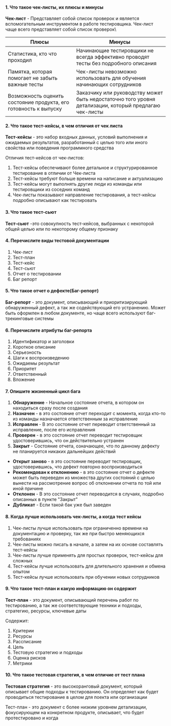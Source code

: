 #### 1. Что такое чек-листы, их плюсы и минусы
**Чек-лист** - Представляет собой список проверок и является вспомогательным инструментом в работе тестировщика. Чек-лист чаще всего представляет собой список проверок\


| Плюсы                                                            | Минусы                                                                                                 |
| ---------------------------------------------------------------- | ------------------------------------------------------------------------------------------------------ |
| Статистика, кто что проходил                                     | Начинающие тестировщики не всегда эффективно проводят тесты без подробного описания                    |
| Памятка, которая помогает не забыть важные тесты                 | Чек-листы невозможно использовать для обучения начинающих сотрудников                                  |
| Возможность оценить состояние продукта, его готовность к выпуску | Заказчику или руководству может быть недостаточно того уровня детализации, который предлагаю чек-листы |

#### 2. Что такое тест-кейсы, в чем отличия от чек листа
**Тест-кейсы** - это набор входных данных, условий выполнения и ожидаемых результатов, разработанный с целью того или иного свойства или поведения программного средства

Отличия тест-кейсов от чек-листов:
1. Тест-кейсы обеспечивают более детальное и структурированное тестирование в отличии от Чек-листа
2. Тест-кейсы требуют больше времени на написание и актуализацию
3. Тест-кейсы  могут выполнять другие люди из команды или тестировщики из соседних команд
4. Чек-листы показывают направление тестирования, а тест-кейсы подробно описывают как тестировать

#### 3. Что такое тест-сьют
**Тест-сьют** -это совокупность тест-кейсов, выбранных с некоторой общей целью или по некоторому общему признаку 

#### 4. Перечислите виды тестовой документации
1. Чек-лист
2. Тест-план
3. Тест-кейс
4. Тест-сьют
5. Отчет о тестировании
6. Баг репорт

#### 5. Что такое отчет о дефекте(Баг-репорт)
**Баг-репорт** - это документ, описывающий и приоритизирующий обнаруженный дефект, а так же содействующий его устранению. Может быть оформлен в любом документе, но чаще всего используют баг-трекинговые системы

#### 6. Перечислите атрибуты баг-репорта
1. Идентификатор и заголовки
2. Короткое описание 
3. Серьезность
4. Шаги к воспроизведению 
5. Ожидаемы результат
6. Приоритет
7. Ответственный
8. Вложение

#### 7. Опишите жизненный цикл бага 
1. **Обнаружение** - Начальное состояние отчета, в котором он находиться сразу после создания
2. **Назначен** - в это состояние отчет переходит с момента, когда кто-то из команды назначается ответственным за исправление 
3. **Исправлен** - В это состояние отчет переводит ответственный за исправление, после его исправления
4. **Проверен** - в это состояние отчет переводит тестировщик удостоверившись, что он действительно устранен
5. **Закрыт** - Состояние отчета, означающее, что по данному дефекту не планируется никаких дальнейших действий

- **Открыт заново** - в это состояние переводит тестировщик, удостоверившись, что дефект повторно воспроизводиться 
- **Рекомендован к отклонению** - в это состояние отчет о дефекте может быть переведен из множества других состояний с целью вынести на рассмотрение вопрос об отклонении отчета по той или иной причине
- **Отклонен** - В это состояние отчет переводится в случаях, подробно описанных в пункте "Закрыт"
- **Дубликат** - Если такой бак уже был заведен

#### 8. Когда лучше использовать чек-листы, а когда тест кейсы
1. Чек-листы лучше использовать при ограниченно времени на документацию и проверку, так же при быстро меняющихся требованиях
2. Чек-листы можно писать в начале, а затем на их основе составлять тест-кейсы
3. Чек-листы лучше применять для простых проверок, тест-кейсы для сложных
4. Тест-кейсы лучше использовать для длительного хранения и обмена опытом 
5. Тест-кейсы лучше использовать при обучении новых сотрудников

#### 9. Что такое тест-план и какую информацию он содержит
**Тест-план** - это документ, описывающий перечень работ по тестированию, а так же соответствующие техники и подходы, стратегию, ресурсы, ключевые даты

Содержит:
1. Критерии
2. Ресурсы
3. Рассписание
4. Цель
5. Тестовую стратегию и подходы
6. Оценка рисков
7. Метрики

#### 10. Что такое тестовая стратегия, в чем отличие от тест плана

**Тестовая стратегия** - это высокоранговый документ, который описывает общие подходы к тестированию. Он определяет как будет проводиться тестирование в целом для поекта или организации

Тест-план - это документ с более низким уровнем детализации, фокусирующем на конкретном продукте, описывает, что будет протестировано и когда





